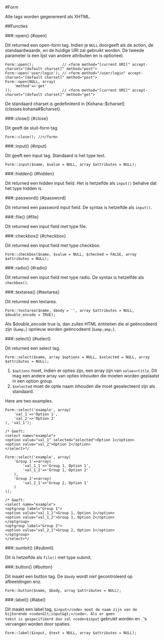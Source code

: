 #Form

Alle tags worden gegenereerd als XHTML.

##Functies

###::open() {#open}

Dit returned een open-form tag. Indien je <code>NULL</code> doorgeeft als de action, de standaardwaarde, en de huidige URI zal gebruikt worden. De tweede parameter is een lijst van andere attributen en is optioneel.

    Form::open();             // <form method="[current URI]" accept-charset="[default charset]" method="post">
    Form::open('user/login'); // <form method="/user/login" accept-charset="[default charset]" method="post">
    Form::open(NULL, array(
        'method'=>'get'
    ));                       // <form method="[current URI]" accept-charset="[default charset]" method="get">

De standaard charset is gedefiniëerd in [Kohana::$charset](classes.kohana#$charset).

###::close() {#close}

Dit geeft de sluit-form tag.

    Form::close(); //</form>

###::input() {#input}

Dit geeft een input tag. Standaard is het type text.

    Form::input($name, $value = NULL, array $attributes = NULL);

###::hidden() {#hidden}

Dit returned een hidden input field. Het is hetzelfde als <code>input()</code> behalve dat het type hidden is.

###::password() {#password}

Dit returned een password input field. De syntax is hetzelfde als <code>input()</code>.

###::file() {#file}

Dit returned een input field met type file.

###::checkbox() {#checkbox}

Dit returned een input field met type checkbox.

    Form::checkbox($name, $value = NULL, $checked = FALSE, array $attributes = NULL);

###::radio() {#radio}

Dit returned een input field met type radio. De syntax is hetzelfde als <code>checkbox()</code>.

###::textarea() {#textarea}

Dit returned een textarea.

    Form::textarea($name, $body = '', array $attributes = NULL, $double_encode = TRUE);

Als $double_encode true is, dan zullen HTML entiteiten die al geëncodeerd zijn (<code>&amp;amp;</code>) opnieuw worden geëncodeerd (<code>&amp;amp;amp;</code>).

###::select() {#select}

Dit returned een select tag.

    Form::select($name, array $options = NULL, $selected = NULL, array $attributes = NULL);

1. <code>$options</code> moet, indien er opties zijn, een array zijn van <code>value=>title</code>. Dit mag een andere array van opties inhouden die moeten worden geplaatst in een option group.
2. <code>$selected</code> moet de optie naam inhouden die moet geselecteerd zijn als standaard.

Here are two examples.

    Form::select('example', array(
        'val_1'=>'Option 1',
        'val_2'=>'Option 2'
    ), 'val_1');
    
    /* Geeft:
    <select name="example">
    <option value="val_1" selected="selected">Option 1</option>
    <option value="val_2">Option 2</option>
    </select>*/
    
    Form::select('example', array(
        'Group 1'=>array(
            'val_1_1'=>'Group 1, Option 1',
            'val_1_2'=>'Group 1, Option 2'
        ),
        'Group 2'=>array(
            'val_2_1'=>'Group 2, Option 1'
        )
    ));
    
    /* Geeft:
    <select name="example">
    <optgroup label="Group 1">
    <option value="val_1_1">Group 1, Option 1</option>
    <option value="val_1_2">Group 1, Option 2</option>
    </optgroup>
    <optgroup label="Group 2">
    <option value="val_2_1">Group 2, Option 1</option>
    </optgroup>
    </select>*/
    
###::sumbit() {#submit}

Dit is hetzelfde als <code>file()</code> met type submit.

###::button() {#button}

Dit maakt een button tag. De <code>$body</code> wordt *niet* gecontroleerd op afbeeldingen enz.

    Form::button($name, $body, array $attributes = NULL);

###::label() {#label}

Dit maakt een label tag, <code>$input</code> moet de naam zijn van de bijhorende <code>&lt;input&gt;</code>. Als er geen tekst is gespecifiëerd dan zal <code>$input</code> gebruikt worden en <code>_</code>'s vervangen worden door spaties.

    Form::label($input, $text = NULL, array $attributes = NULL);

